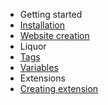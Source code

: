- Getting started
 - [Installation](/installation)
 - [Website creation](/creation)
- Liquor
 - [Tags](/tags)
 - [Variables](/variables)
- Extensions
 - [Creating extension](/new-extension)
